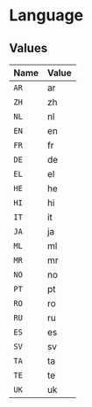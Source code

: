 # Language


## Values

| Name  | Value |
| ----- | ----- |
| `AR`  | ar    |
| `ZH`  | zh    |
| `NL`  | nl    |
| `EN`  | en    |
| `FR`  | fr    |
| `DE`  | de    |
| `EL`  | el    |
| `HE`  | he    |
| `HI`  | hi    |
| `IT`  | it    |
| `JA`  | ja    |
| `ML`  | ml    |
| `MR`  | mr    |
| `NO`  | no    |
| `PT`  | pt    |
| `RO`  | ro    |
| `RU`  | ru    |
| `ES`  | es    |
| `SV`  | sv    |
| `TA`  | ta    |
| `TE`  | te    |
| `UK`  | uk    |
